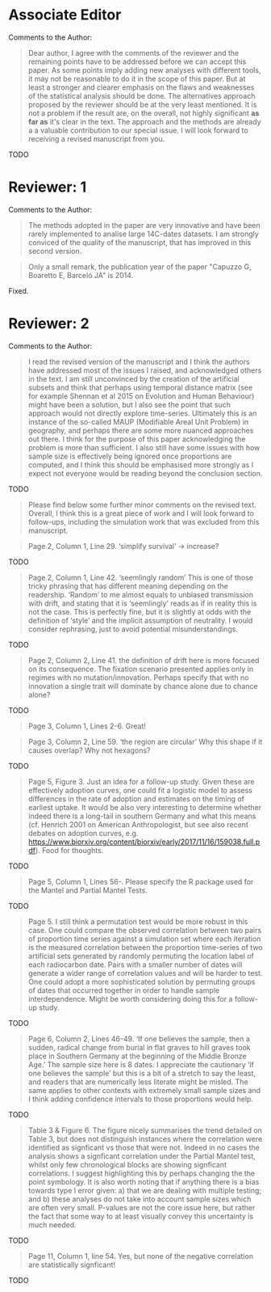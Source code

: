 # Associate Editor

Comments to the Author:

> Dear author, 
> I agree with the comments of the reviewer and the remaining points have to be addressed before we can accept this paper.  As some points imply adding new analyses with different tools, it may not be reasonable to  do it in the scope of this paper. But at least a stronger and clearer emphasis on the flaws and weaknesses of the statistical analysis should be done.  The alternatives approach proposed by the reviewer should be at the very least mentioned. It is not a problem if the result are, on the overall, not highly significant __as far as__ it's clear in the text. The approach and the methods are already a a valuable contribution to our special issue. I will look forward to receiving a revised manuscript from you.

TODO

# Reviewer: 1

Comments to the Author:

> The methods adopted in the paper are very innovative and have been rarely implemented to analise large 14C-dates datasets. I am strongly conviced of the quality of the manuscript, that has improved in this second version.

> Only a small remark, the publication year of the paper "Capuzzo G, Boaretto E, Barceló JA" is 2014.

Fixed.

# Reviewer: 2

Comments to the Author:

> I read the revised version of the manuscript and I think the authors have addressed most of the issues I raised, and acknowledged others in the text. I am still unconvinced by the creation of the artificial subsets and think that perhaps using temporal distance matrix (see for example Shennan et al 2015 on Evolution and Human Behaviour) might have been a solution, but I also see the point that such approach would not directly explore time-series. Ultimately this is an instance of the so-called MAUP (Modifiable Areal Unit Problem) in geography, and perhaps there are some more nuanced approaches out there. I think for the purpose of this paper acknowledging the problem is more than sufficient.  I also still have some issues with how sample size is effectively being ignored once proportions are computed, and I think this should be emphasised more strongly as I expect not everyone would be reading beyond the conclusion section. 

TODO

> Please find below some further minor comments on the revised text. Overall, I think this is a great piece of work and I will look forward to follow-ups, including the simulation work that was excluded from this manuscript.

> Page 2, Column 1, Line 29. ‘simplify survival’ → increase?

TODO

> Page 2, Column 1, Line 42. ‘seemlingly random’  This is one of those tricky phrasing that has different meaning depending on the readership. ‘Random’ to me almost equals to unbiased transmission with drift, and stating that it is ‘seemlingly’ reads as if in reality this is not the case. This is perfectly fine, but it is slightly at odds with the definition of ‘style’ and the implicit assumption of neutrality. I would consider rephrasing, just to avoid potential misunderstandings.

TODO

> Page 2, Column 2, Line 41. the definition of drift here is more focused on its consequence. The fixation scenario presented applies only in regimes with no mutation/innovation. Perhaps specify that with no innovation a single trait will dominate by chance alone due to chance alone?

TODO

> Page 3, Column 1, Lines 2-6. Great!

> Page 3, Column 2, Line 59. ‘the region are circular’ Why this shape if it causes overlap? Why not hexagons?

TODO

> Page 5, Figure 3. Just an idea for a follow-up study. Given these are effectively adoption curves, one could fit a logistic model to assess differences in the rate of adoption and estimates on the timing of earliest uptake. It would be also very interesting to determine whether indeed there is a long-tail in southern Germany and what this means (cf. Henrich 2001 on American Anthropologist, but see also recent debates on adoption curves, e.g. https://www.biorxiv.org/content/biorxiv/early/2017/11/16/159038.full.pdf). Food for thoughts.

TODO

> Page 5, Column 1, Lines 56-. Please specify the R package used for the Mantel and Partial Mantel Tests.

TODO

> Page 5. I still think a permutation test would be more robust in this case. One could compare the observed correlation between two pairs of proportion time series against a simulation set where each iteration is the measured correlation between the proportion time-series of two artificial sets generated by randomly permuting the location label of each radiocarbon date. Pairs with a smaller number of dates will generate a wider range of correlation values and will be harder to test. One could adopt a more sophisticated solution by permuting groups of dates that occurred together in order to handle sample interdependence. Might be worth considering doing this for a follow-up study.

TODO

> Page 6, Column 2, Lines 46-49. ‘If one believes the sample, then a sudden, radical change from burial in flat graves to hill graves took place in Southern Germany at the beginning of the Middle Bronze Age.’  The sample size here is 8 dates. I appreciate the cautionary ‘if one believes the sample’ but this is a bit of a stretch to say the least, and readers that are numerically less literate might be misled. The same applies to other contexts with extremely small sample sizes and I think adding confidence intervals to those proportions would help.

TODO

> Table 3 & Figure 6. The figure nicely summarises the trend detailed on Table 3, but does not distinguish instances where the correlation were identified as signficant vs those that were not. Indeed in no cases the analysis shows a signficant correlation under the Partial Mantel test, whilst only few chronological blocks are showing signficant correlations. I suggest highlighting this by perhaps changing the the point symbology. It is also worth noting that if anything there is a bias towards type I error given: a) that we are dealing with multiple testing; and b) these analyses do not take into account sample sizes which are often very small. P-values are not the core issue here, but rather the fact that some way to at least visually convey this uncertainty is much needed. 

TODO

> Page 11, Column 1, line 54. Yes, but none of the negative correlation are statistically signficant!

TODO
